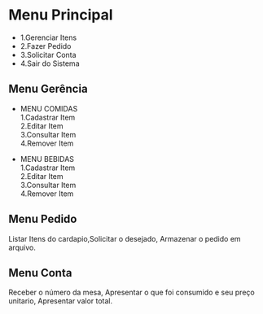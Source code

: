 Menu Principal
======
* 1.Gerenciar Itens
* 2.Fazer Pedido
* 3.Solicitar Conta
* 4.Sair do Sistema

Menu Gerência
------

* MENU COMIDAS                                                                                                              
1.Cadastrar Item                                                                                                            
2.Editar Item                                                                                                               
3.Consultar Item                                                                                                            
4.Remover Item                                                                                                              

* MENU BEBIDAS                                                                                                              
1.Cadastrar Item                                                                                                            
2.Editar Item                                                                                                               
3.Consultar Item                                                                                                            
4.Remover Item                                                                                                              

Menu Pedido
------
Listar Itens do cardapio,Solicitar o desejado, Armazenar o pedido em arquivo.

Menu Conta
------
Receber o número da mesa, Apresentar o que foi consumido e seu preço unitario, Apresentar valor total.
